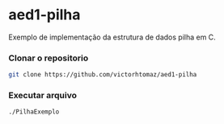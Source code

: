 # aed1-pilha

Exemplo de implementação da estrutura de dados pilha em C.

### Clonar o repositorio

```bash
git clone https://github.com/victorhtomaz/aed1-pilha
```
### Executar arquivo

```bash
./PilhaExemplo
```